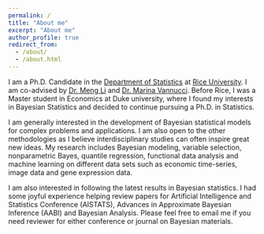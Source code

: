 ```yaml
---
permalink: /
title: "About me"
excerpt: "About me"
author_profile: true
redirect_from: 
  - /about/
  - /about.html
---
```


I am a Ph.D. Candidate in the [Department of Statistics](https://eceweb.rice.edu/) at [Rice University](https://www.rice.edu/). I am co-advised by [Dr. Meng Li](http://meng.rice.edu/) and [Dr. Marina Vannucci](http://marina.blogs.rice.edu/). Before Rice, I was a Master student in Economics at Duke university, where I found my interests in Bayesian Statistics and decided to continue pursuing a Ph.D. in Statistics.

I am generally interested in the development of Bayesian statistical models for complex problems and applications. I am also open to the other methodologies as I believe interdisciplinary studies can often inspire great new ideas. My research includes Bayesian modeling, variable selection, nonparametric Bayes, quantile regression, functional data analysis and machine learning on different data sets such as economic time-series, image data and gene expression data.

I am also interested in following the latest results in Bayesian statistics. I had some joyful experience helping review papers for Artificial Intelligence and Statistics Conference (AISTATS), Advances in Approximate Bayesian Inference (AABI) and Bayesian Analysis. Please feel free to email me if you need reviewer for either conference or journal on Bayesian materials.
